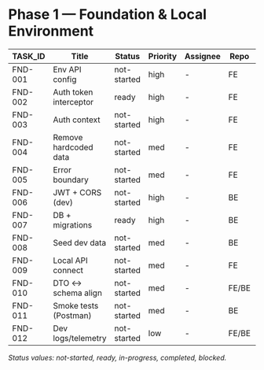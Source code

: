 # Phase 1 — Foundation & Local Environment

| TASK_ID | Title | Status | Priority | Assignee | Repo | PR | Commit | Detail |
|---|---|---|---|---|---|---|---|---|
| FND-001 | Env API config | not-started | high | - | FE | - | - | [FND-001](./DETAILS/FND-001.md) |
| FND-002 | Auth token interceptor | ready | high | - | FE | - | - | [FND-002](./DETAILS/FND-002.md) |
| FND-003 | Auth context | not-started | high | - | FE | - | - | [FND-003](./DETAILS/FND-003.md) |
| FND-004 | Remove hardcoded data | not-started | med | - | FE | - | - | [FND-004](./DETAILS/FND-004.md) |
| FND-005 | Error boundary | not-started | med | - | FE | - | - | [FND-005](./DETAILS/FND-005.md) |
| FND-006 | JWT + CORS (dev) | not-started | high | - | BE | - | - | [FND-006](./DETAILS/FND-006.md) |
| FND-007 | DB + migrations | ready | high | - | BE | - | - | [FND-007](./DETAILS/FND-007.md) |
| FND-008 | Seed dev data | not-started | med | - | BE | - | - | [FND-008](./DETAILS/FND-008.md) |
| FND-009 | Local API connect | not-started | med | - | FE | - | - | [FND-009](./DETAILS/FND-009.md) |
| FND-010 | DTO ↔ schema align | not-started | med | - | FE/BE | - | - | [FND-010](./DETAILS/FND-010.md) |
| FND-011 | Smoke tests (Postman) | not-started | med | - | BE | - | - | [FND-011](./DETAILS/FND-011.md) |
| FND-012 | Dev logs/telemetry | not-started | low | - | FE/BE | - | - | [FND-012](./DETAILS/FND-012.md) |

_Status values: not-started, ready, in-progress, completed, blocked._
